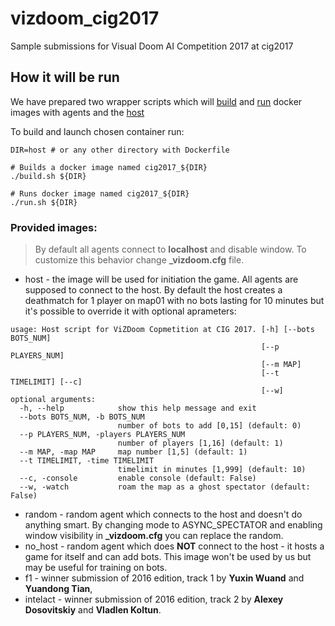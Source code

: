 # vizdoom_cig2017
Sample submissions for Visual Doom AI Competition 2017 at cig2017

## How it will be run
We have prepared two wrapper scripts which will [build](build.sh) and [run](run.sh) docker images with agents and the [host](host)

To build and launch chosen container run:
```
DIR=host # or any other directory with Dockerfile

# Builds a docker image named cig2017_${DIR}
./build.sh ${DIR} 

# Runs docker image named cig2017_${DIR}
./run.sh ${DIR}
```

### Provided images:
> By default all agents connect to **localhost** and disable window. To customize this behavior change **_vizdoom.cfg** file.

* host - the image will be used for initiation the game. All agents are supposed to connect to the host. By default the host creates a deathmatch for 1 player on map01 with no bots lasting for 10 minutes but it's possible to override it with optional aprameters:

```
usage: Host script for ViZDoom Copmetition at CIG 2017. [-h] [--bots BOTS_NUM]
                                                        [--p PLAYERS_NUM]
                                                        [--m MAP]
                                                        [--t TIMELIMIT] [--c]
                                                        [--w]
optional arguments:
  -h, --help            show this help message and exit
  --bots BOTS_NUM, -b BOTS_NUM
                        number of bots to add [0,15] (default: 0)
  --p PLAYERS_NUM, -players PLAYERS_NUM
                        number of players [1,16] (default: 1)
  --m MAP, -map MAP     map number [1,5] (default: 1)
  --t TIMELIMIT, -time TIMELIMIT
                        timelimit in minutes [1,999] (default: 10)
  --c, -console         enable console (default: False)
  --w, -watch           roam the map as a ghost spectator (default: False)

```

* random - random agent which connects to the host and doesn't do anything smart. By changing mode to ASYNC_SPECTATOR and enabling window visibility in **_vizdoom.cfg** you can replace the random.
* no_host - random agent which does **NOT** connect to the host - it hosts a game for itself and can add bots. This image won't be used by us but may be useful for training on bots.
* f1 - winner submission of 2016 edition, track 1 by **Yuxin Wuand** and **Yuandong Tian**,
* intelact - winner submission of 2016 edition, track 2  by **Alexey Dosovitskiy** and **Vladlen Koltun**.

